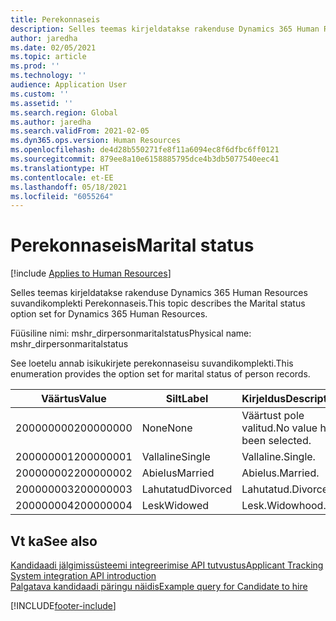 ```yaml
---
title: Perekonnaseis
description: Selles teemas kirjeldatakse rakenduse Dynamics 365 Human Resources suvandikomplekti Perekonnaseis.
author: jaredha
ms.date: 02/05/2021
ms.topic: article
ms.prod: ''
ms.technology: ''
audience: Application User
ms.custom: ''
ms.assetid: ''
ms.search.region: Global
ms.author: jaredha
ms.search.validFrom: 2021-02-05
ms.dyn365.ops.version: Human Resources
ms.openlocfilehash: de4d28b550271fe8f11a6094ec8f6dfbc6ff0121
ms.sourcegitcommit: 879ee8a10e6158885795dce4b3db5077540eec41
ms.translationtype: HT
ms.contentlocale: et-EE
ms.lasthandoff: 05/18/2021
ms.locfileid: "6055264"
---
```

# <a name="marital-status"></a><span data-ttu-id="03413-103">Perekonnaseis</span><span class="sxs-lookup"><span data-stu-id="03413-103">Marital status</span></span>

[!include [Applies to Human Resources](../includes/applies-to-hr.md)]

<span data-ttu-id="03413-104">Selles teemas kirjeldatakse rakenduse Dynamics 365 Human Resources suvandikomplekti Perekonnaseis.</span><span class="sxs-lookup"><span data-stu-id="03413-104">This topic describes the Marital status option set for Dynamics 365 Human Resources.</span></span>

<span data-ttu-id="03413-105">Füüsiline nimi: mshr_dirpersonmaritalstatus</span><span class="sxs-lookup"><span data-stu-id="03413-105">Physical name: mshr_dirpersonmaritalstatus</span></span>

<span data-ttu-id="03413-106">See loetelu annab isikukirjete perekonnaseisu suvandikomplekti.</span><span class="sxs-lookup"><span data-stu-id="03413-106">This enumeration provides the option set for marital status of person records.</span></span>

| <span data-ttu-id="03413-107">Väärtus</span><span class="sxs-lookup"><span data-stu-id="03413-107">Value</span></span> | <span data-ttu-id="03413-108">Silt</span><span class="sxs-lookup"><span data-stu-id="03413-108">Label</span></span> | <span data-ttu-id="03413-109">Kirjeldus</span><span class="sxs-lookup"><span data-stu-id="03413-109">Description</span></span> |
| --- | --- | --- |
| <span data-ttu-id="03413-110">200000000</span><span class="sxs-lookup"><span data-stu-id="03413-110">200000000</span></span> | <span data-ttu-id="03413-111">None</span><span class="sxs-lookup"><span data-stu-id="03413-111">None</span></span> | <span data-ttu-id="03413-112">Väärtust pole valitud.</span><span class="sxs-lookup"><span data-stu-id="03413-112">No value has been selected.</span></span>
| <span data-ttu-id="03413-113">200000001</span><span class="sxs-lookup"><span data-stu-id="03413-113">200000001</span></span> | <span data-ttu-id="03413-114">Vallaline</span><span class="sxs-lookup"><span data-stu-id="03413-114">Single</span></span> | <span data-ttu-id="03413-115">Vallaline.</span><span class="sxs-lookup"><span data-stu-id="03413-115">Single.</span></span> |
| <span data-ttu-id="03413-116">200000002</span><span class="sxs-lookup"><span data-stu-id="03413-116">200000002</span></span> | <span data-ttu-id="03413-117">Abielus</span><span class="sxs-lookup"><span data-stu-id="03413-117">Married</span></span> | <span data-ttu-id="03413-118">Abielus.</span><span class="sxs-lookup"><span data-stu-id="03413-118">Married.</span></span> |
| <span data-ttu-id="03413-119">200000003</span><span class="sxs-lookup"><span data-stu-id="03413-119">200000003</span></span> | <span data-ttu-id="03413-120">Lahutatud</span><span class="sxs-lookup"><span data-stu-id="03413-120">Divorced</span></span> | <span data-ttu-id="03413-121">Lahutatud.</span><span class="sxs-lookup"><span data-stu-id="03413-121">Divorced.</span></span> |
| <span data-ttu-id="03413-122">200000004</span><span class="sxs-lookup"><span data-stu-id="03413-122">200000004</span></span> | <span data-ttu-id="03413-123">Lesk</span><span class="sxs-lookup"><span data-stu-id="03413-123">Widowed</span></span> | <span data-ttu-id="03413-124">Lesk.</span><span class="sxs-lookup"><span data-stu-id="03413-124">Widowhood.</span></span> |

## <a name="see-also"></a><span data-ttu-id="03413-125">Vt ka</span><span class="sxs-lookup"><span data-stu-id="03413-125">See also</span></span>

[<span data-ttu-id="03413-126">Kandidaadi jälgimissüsteemi integreerimise API tutvustus</span><span class="sxs-lookup"><span data-stu-id="03413-126">Applicant Tracking System integration API introduction</span></span>](hr-admin-integration-ats-api-introduction.md)<br>
[<span data-ttu-id="03413-127">Palgatava kandidaadi päringu näidis</span><span class="sxs-lookup"><span data-stu-id="03413-127">Example query for Candidate to hire</span></span>](hr-admin-integration-ats-api-candidate-to-hire-example-query.md)


[!INCLUDE[footer-include](../includes/footer-banner.md)]